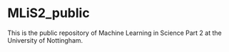 # MLiS2_public

This is the public repository of Machine Learning in Science Part 2 at the University of Nottingham. 

